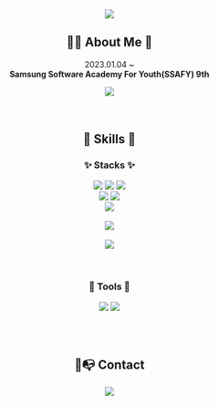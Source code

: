 <div align="center">
	<img src="https://capsule-render.vercel.app/api?type=waving&color=auto&height=200&section=header&text=Boyeon's%20Github!&fontSize=70" />	
</div>

<div align="center">

## 👩‍💻 About Me 💜
2023.01.04 ~ <br>
<b>Samsung Software Academy For Youth(SSAFY) 9th</b>
<br>

<div align="center">
<a href="https://hits.seeyoufarm.com"><img src="https://hits.seeyoufarm.com/api/count/incr/badge.svg?url=https%3A%2F%2Fgithub.com%2FBoyeon-Kimm&count_bg==%23FFDAC7&title_bg=%23FFADAD&icon=github.svg&icon_color=%23E7E7E7&title=Github&edge_flat=false"/></a>
</div>

</div>

<br>
<br>
<div align="center">

## 💪 Skills 🤩

### ✨ Stacks ✨
<img src="https://img.shields.io/badge/Java-007396?style=for-the-badge&logo=Java&logoColor=white">
<img src="https://img.shields.io/badge/HTML5-E34F26?style=for-the-badge&logo=HTML5&logoColor=white">
<img src="https://img.shields.io/badge/CSS3-1572B6?style=for-the-badge&logo=CSS3&logoColor=white">
<br>
<img src="https://img.shields.io/badge/JavaScript-F7DF1E?style=for-the-badge&logo=JavaScript&logoColor=white">
<img src="https://img.shields.io/badge/mysql-4479A1?style=for-the-badge&logo=mysql&logoColor=white"> 
<br> 
<img src="https://img.shields.io/badge/github-181717?style=for-the-badge&logo=github&logoColor=white">
<br><br>
<img src="https://github-readme-stats.vercel.app/api/top-langs/?username=Boyeon-Kimm&layout=compact"><br><br>
<img src="https://github-readme-stats.vercel.app/api?username=Boyeon-Kimm&theme=buefy&show_icons=true">


</div>
<br>
<br>

<div align="center">
	
### 🌟 Tools 🌟
<img src="https://img.shields.io/badge/Eclipse IDE-2C2255?style=for-the-badge&logo=Eclipse IDE&logoColor=white">
<img src="https://img.shields.io/badge/Visual Studio Code-007ACC?style=for-the-badge&logo=Visual Studio Code&logoColor=white">
</div>

<br><br>

<div align="center">

## 📨📭 Contact
<img src="https://img.shields.io/badge/Gmail-EA4335?style=for-the-badge&logo=Gmail&logoColor=white">

<br><br>


